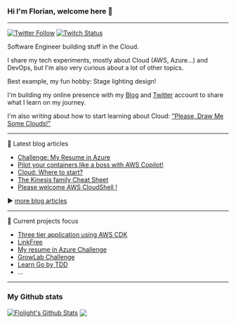 ### Hi I'm Florian, welcome here 👋

---

[![Twitter Follow](https://img.shields.io/twitter/follow/FlolightC?label=People%20following%20me%20on%20Twitter&style=social)](https://twitter.com/FlolightC)
[![Twitch Status](https://img.shields.io/twitch/status/FlolightC?style=social)](https://www.twitch.tv/flolightc)
<!--Add youtube channel when necessary ![YouTube Channel Views](https://img.shields.io/youtube/channel/views/UCdyqVgAU9bXmpFKoSJh2bDQ?style=social)-->

Software Engineer building stuff in the Cloud.

I share my tech experiments, mostly about Cloud (AWS, Azure...) and DevOps, but I'm also very curious about a lot of other topics.

Best example, my fun hobby: Stage lighting design!


I'm building my online presence with my [Blog](https://blog.flolight.dev/) and [Twitter](https://twitter.com/FlolightC) account to share what I learn on my journey.

I'm also writing about how to start learning about Cloud: ["Please, Draw Me Some Clouds!"](https://pleasedrawmesomeclouds.flolight.dev/)

---

📖 Latest blog articles

<!-- BLOG-POST-LIST:START -->
- [Challenge: My Resume in Azure](https://blog.flolight.dev/challenge-my-resume-in-azure)
- [Pilot your containers like a boss with AWS Copilot!](https://blog.flolight.dev/pilot-your-containers-like-a-boss-with-aws-copilot)
- [Cloud: Where to start?](https://blog.flolight.dev/cloud-where-to-start)
- [The Kinesis family Cheat Sheet](https://blog.flolight.dev/the-kinesis-family-cheat-sheet)
- [Please welcome AWS CloudShell !](https://blog.flolight.dev/please-welcome-aws-cloudshell)
<!-- BLOG-POST-LIST:END -->

▶️ [more blog articles](https://blog.flolight.dev/)

---

🧪 Current projects focus

- [Three tier application using AWS CDK](https://github.com/Flolight/cdk-three-tier)
- [LinkFree](https://github.com/EddieHubCommunity/LinkFree)
- [My resume in Azure Challenge](https://github.com/Flolight/CloudGuruChallenge-Your-resume-in-Azure)
- [GrowLab Challenge](https://github.com/Flolight/GrowLabChallenge)
- [Learn Go by TDD](https://github.com/Flolight/go-by-tdd)
- ...

---

### My Github stats

<a href="https://github.com/Flolight">
<img align="center" alt="Flolight's Github Stats" src="https://github-readme-stats.vercel.app/api?username=Flolight&show_icons=true&hide_border=true&count_private=true&include_all_commits=true&theme=algolia" /></a>


<a href="https://github.com/Flolight">
  <img align="center" src="https://github-readme-stats.anuraghazra1.vercel.app/api/top-langs/?username=Flolight&layout=compact&theme=algolia" />
</a>

<!--
**Flolight/Flolight** is a ✨ _special_ ✨ repository because its `README.md` (this file) appears on your GitHub profile.

Here are some ideas to get you started:

- 🔭 I’m currently working on ...
- 🌱 I’m currently learning ...
- 👯 I’m looking to collaborate on ...
- 🤔 I’m looking for help with ...
- 💬 Ask me about ...
- 📫 How to reach me: ...
- 😄 Pronouns: ...
- ⚡ Fun fact: ...
-->
